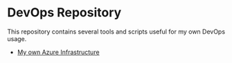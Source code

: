 # DevOps Repository

This repository contains several tools and scripts useful for my own DevOps usage.

- [My own Azure Infrastructure](fabricemk-azure-infrastructure/README.md)
